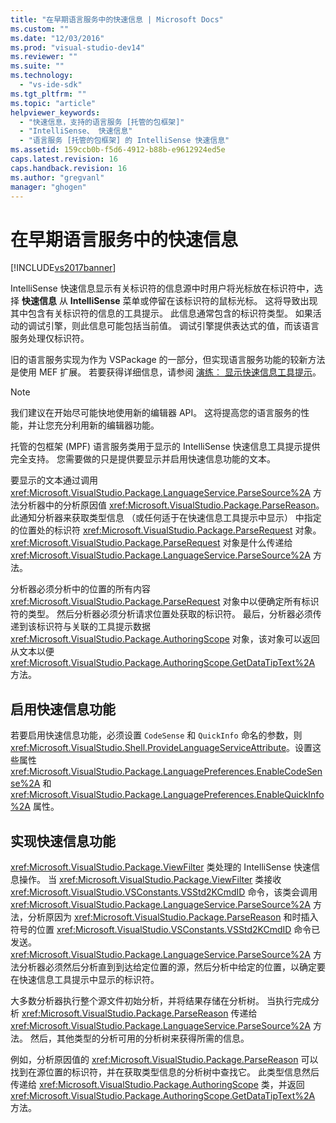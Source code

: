 ```yaml
---
title: "在早期语言服务中的快速信息 | Microsoft Docs"
ms.custom: ""
ms.date: "12/03/2016"
ms.prod: "visual-studio-dev14"
ms.reviewer: ""
ms.suite: ""
ms.technology: 
  - "vs-ide-sdk"
ms.tgt_pltfrm: ""
ms.topic: "article"
helpviewer_keywords: 
  - "快速信息，支持的语言服务 [托管的包框架]"
  - "IntelliSense、 快速信息"
  - "语言服务 [托管的包框架] 的 IntelliSense 快速信息"
ms.assetid: 159ccb0b-f5d6-4912-b88b-e9612924ed5e
caps.latest.revision: 16
caps.handback.revision: 16
ms.author: "gregvanl"
manager: "ghogen"
---
```

# 在早期语言服务中的快速信息
[!INCLUDE[vs2017banner](../../code-quality/includes/vs2017banner.md)]

IntelliSense 快速信息显示有关标识符的信息源中时用户将光标放在标识符中，选择 **快速信息** 从 **IntelliSense** 菜单或停留在该标识符的鼠标光标。 这将导致出现其中包含有关标识符的信息的工具提示。 此信息通常包含的标识符类型。 如果活动的调试引擎，则此信息可能包括当前值。 调试引擎提供表达式的值，而该语言服务处理仅标识符。  
  
 旧的语言服务实现为作为 VSPackage 的一部分，但实现语言服务功能的较新方法是使用 MEF 扩展。 若要获得详细信息，请参阅 [演练︰ 显示快速信息工具提示](../Topic/Walkthrough:%20Displaying%20QuickInfo%20Tooltips.md)。  
  
> [!NOTE]
>  我们建议在开始尽可能快地使用新的编辑器 API。 这将提高您的语言服务的性能，并让您充分利用新的编辑器功能。  
  
 托管的包框架 \(MPF\) 语言服务类用于显示的 IntelliSense 快速信息工具提示提供完全支持。 您需要做的只是提供要显示并启用快速信息功能的文本。  
  
 要显示的文本通过调用 <xref:Microsoft.VisualStudio.Package.LanguageService.ParseSource%2A> 方法分析器中的分析原因值 <xref:Microsoft.VisualStudio.Package.ParseReason>。 此通知分析器来获取类型信息 （或任何适于在快速信息工具提示中显示） 中指定的位置处的标识符 <xref:Microsoft.VisualStudio.Package.ParseRequest> 对象。<xref:Microsoft.VisualStudio.Package.ParseRequest> 对象是什么传递给 <xref:Microsoft.VisualStudio.Package.LanguageService.ParseSource%2A> 方法。  
  
 分析器必须分析中的位置的所有内容 <xref:Microsoft.VisualStudio.Package.ParseRequest> 对象中以便确定所有标识符的类型。 然后分析器必须分析请求位置处获取的标识符。 最后，分析器必须传递到该标识符与关联的工具提示数据 <xref:Microsoft.VisualStudio.Package.AuthoringScope> 对象，该对象可以返回从文本以便 <xref:Microsoft.VisualStudio.Package.AuthoringScope.GetDataTipText%2A> 方法。  
  
## 启用快速信息功能  
 若要启用快速信息功能，必须设置 `CodeSense` 和 `QuickInfo` 命名的参数，则 <xref:Microsoft.VisualStudio.Shell.ProvideLanguageServiceAttribute>。设置这些属性 <xref:Microsoft.VisualStudio.Package.LanguagePreferences.EnableCodeSense%2A> 和 <xref:Microsoft.VisualStudio.Package.LanguagePreferences.EnableQuickInfo%2A> 属性。  
  
## 实现快速信息功能  
 <xref:Microsoft.VisualStudio.Package.ViewFilter> 类处理的 IntelliSense 快速信息操作。 当 <xref:Microsoft.VisualStudio.Package.ViewFilter> 类接收 <xref:Microsoft.VisualStudio.VSConstants.VSStd2KCmdID> 命令，该类会调用 <xref:Microsoft.VisualStudio.Package.LanguageService.ParseSource%2A> 方法，分析原因为 <xref:Microsoft.VisualStudio.Package.ParseReason> 和时插入符号的位置 <xref:Microsoft.VisualStudio.VSConstants.VSStd2KCmdID> 命令已发送。<xref:Microsoft.VisualStudio.Package.LanguageService.ParseSource%2A> 方法分析器必须然后分析直到到达给定位置的源，然后分析中给定的位置，以确定要在快速信息工具提示中显示的标识符。  
  
 大多数分析器执行整个源文件初始分析，并将结果存储在分析树。 当执行完成分析 <xref:Microsoft.VisualStudio.Package.ParseReason> 传递给 <xref:Microsoft.VisualStudio.Package.LanguageService.ParseSource%2A> 方法。 然后，其他类型的分析可用的分析树来获得所需的信息。  
  
 例如，分析原因值的 <xref:Microsoft.VisualStudio.Package.ParseReason> 可以找到在源位置的标识符，并在获取类型信息的分析树中查找它。 此类型信息然后传递给 <xref:Microsoft.VisualStudio.Package.AuthoringScope> 类，并返回 <xref:Microsoft.VisualStudio.Package.AuthoringScope.GetDataTipText%2A> 方法。